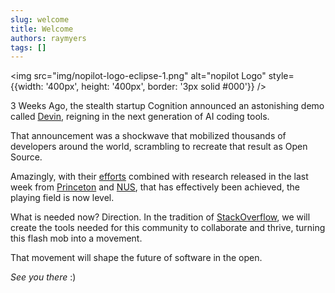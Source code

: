 ```yaml
---
slug: welcome
title: Welcome
authors: raymyers
tags: []
---
```


<img src="img/nopilot-logo-eclipse-1.png" alt="nopilot Logo" style={{width: '400px', height: '400px', border: '3px solid #000'}} />

3 Weeks Ago, the stealth startup Cognition announced an astonishing demo called [Devin](https://www.cognition-labs.com/introducing-devin), reigning in the next generation of AI coding tools.

That announcement was a shockwave that mobilized thousands of developers around the world, scrambling to recreate that result as Open Source.

Amazingly, with their [efforts](https://mender.ai/blog/we-can-beat-devin) combined with research released in the last week from [Princeton](https://swe-agent.com) and [NUS](https://github.com/nus-apr/auto-code-rover), that has effectively been achieved, the playing field is now level.

What is needed now? Direction. In the tradition of [StackOverflow](https://youtu.be/i0GJqYTPYKU), we will create the tools needed for this community to collaborate and thrive, turning this flash mob into a movement.

That movement will shape the future of software in the open.

*See you there* :)



